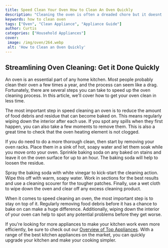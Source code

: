 ```yaml
---
title: Speed Clean Your Oven How to Clean An Oven Quickly
description: "Cleaning the oven is often a dreaded chore but it doesnt have to take forever Learn how to quickly and effectively clean an oven using simple steps in this blog post"
keywords: how to clean oven
tags: ["Oven", "Clean Appliance", "Appliance Guide"]
author: Curtis
categories: ["Household Appliances"]
cover: 
 image: /img/oven/264.webp
 alt: 'How to Clean an Oven Quickly'
---
```

## Streamlining Oven Cleaning: Get it Done Quickly
An oven is an essential part of any home kitchen. Most people probably clean their oven a few times a year, and the process can seem like a drag. Fortunately, there are several steps you can take to speed up the oven cleaning process. In this article, we'll cover how to get your oven clean in less time.

The most important step in speed cleaning an oven is to reduce the amount of food debris and residue that can become baked on. This means regularly wiping down the interior after each use. If you spot any spills when they first happen, you can also take a few moments to remove them. This is also a great time to check that the oven heating element is not clogged.

If you do need to do a more thorough clean, then start by removing your oven racks. Place them in a sink of hot, soapy water and let them soak while you move onto your oven. Sprinkle baking soda on any baked on stains and leave it on the oven surface for up to an hour. The baking soda will help to loosen the residue.

Spray the baking soda with white vinegar to kick-start the cleaning action. Wipe this off with warm, soapy water. Work in sections for the best results and use a cleaning scourer for the tougher patches. Finally, use a wet cloth to wipe down the oven and clear off any excess cleaning product.

When it comes to speed cleaning an oven, the most important step is to stay on top of it. Regularly removing food debris before it has a chance to bake on can make a huge difference. Additionally, wiping down the interior of your oven can help to spot any potential problems before they get worse.

If you're looking for more appliances to make your kitchen work even more efficiently, be sure to check out our [Overview of Top Appliances](./pages/appliance-overview). With a range of the best kitchen appliances on the market, you can quickly upgrade your kitchen and make your cooking simpler.

